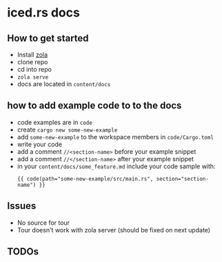 # iced.rs docs

## How to get started
- Install [zola](https://www.getzola.org/)
- clone repo
- cd into repo
- `zola serve`
- docs are located in `content/docs`

## how to add example code to to the docs
- code examples are in `code`
- create `cargo new some-new-example`
- add `some-new-example` to the workspace members in `code/Cargo.toml`
- write your code
- add a comment `//<section-name>` before your example snippet
- add a comment `//</section-name>` after your example snippet
- in your `content/docs/some_feature.md` include your code sample with:
    ```jinja
    {{ code(path="some-new-example/src/main.rs", section="section-name") }}
    ```

## Issues
- No source for tour
- Tour doesn't work with zola server (should be fixed on next update)

## TODOs
